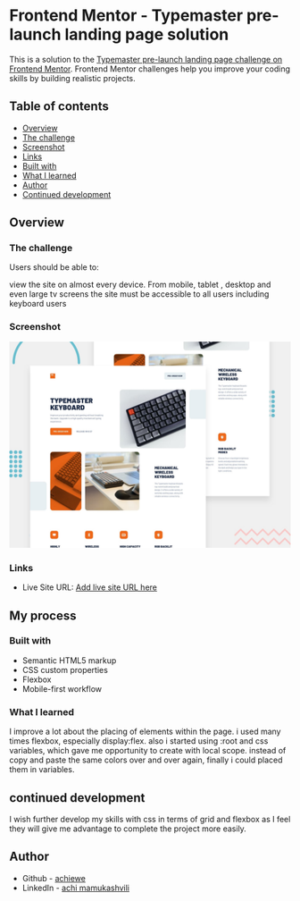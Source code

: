 # Frontend Mentor - Typemaster pre-launch landing page solution

This is a solution to the [Typemaster pre-launch landing page challenge on Frontend Mentor](). Frontend Mentor challenges help you improve your coding skills by building realistic projects.

## Table of contents

  - [Overview](#overview)
  - [The challenge](#the-challenge)
  - [Screenshot](#screenshot)
  - [Links](#links)
  - [Built with](#built-with)
  - [What I learned](#what-i-learned)
  - [Author](#author)
 - [Continued development](#continued-development)
 
   
## Overview

### The challenge

Users should be able to:

view the site on almost every device. From mobile, tablet , desktop and even large tv screens
the site must be accessible to all users including keyboard users

### Screenshot

![](./assets/preview.jpg)


### Links

- Live Site URL: [Add live site URL here](https://your-live-site-url.com)

## My process

### Built with

- Semantic HTML5 markup
- CSS custom properties
- Flexbox
- Mobile-first workflow

### What I learned

I improve a lot about the placing of elements within the page. i used many times flexbox, especially display:flex. also i started using :root and css variables, which gave me  opportunity to create with local scope. instead of copy and paste the same colors over and over again, finally i  could placed them in variables.

## continued development
I wish further develop my skills with css in terms of grid and flexbox as I feel they will give me advantage to complete the project more easily.


## Author

- Github - [achiewe](https://github.com/achiewe)
- LinkedIn - [achi mamukashvili](https://www.linkedin.com/in/achi-mamukashvili-721928263/)


